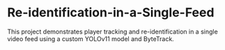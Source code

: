 # Re-identification-in-a-Single-Feed
This project demonstrates player tracking and re-identification in a single video feed using a custom YOLOv11 model and ByteTrack.
